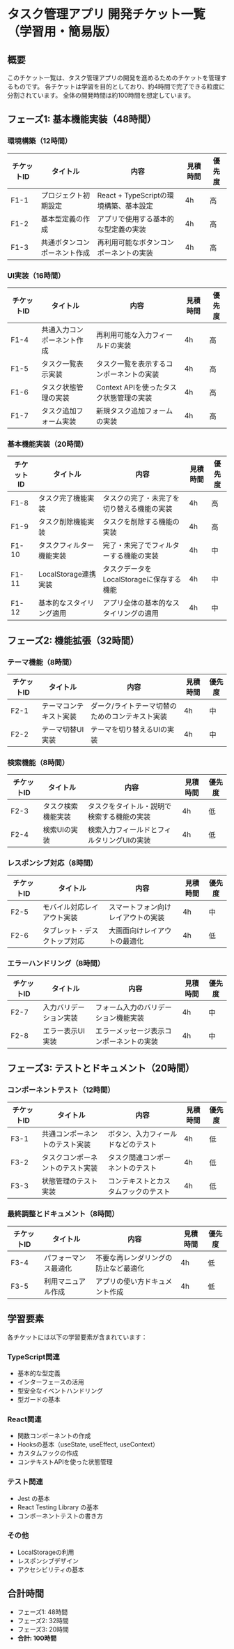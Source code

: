 # タスク管理アプリ 開発チケット一覧（学習用・簡易版）

## 概要

このチケット一覧は、タスク管理アプリの開発を進めるためのチケットを管理するものです。
各チケットは学習を目的としており、約4時間で完了できる粒度に分割されています。
全体の開発時間は約100時間を想定しています。

## フェーズ1: 基本機能実装（48時間）

### 環境構築（12時間）

| チケットID | タイトル | 内容 | 見積時間 | 優先度 |
|------------|----------|------|----------|--------|
| F1-1 | プロジェクト初期設定 | React + TypeScriptの環境構築、基本設定 | 4h | 高 |
| F1-2 | 基本型定義の作成 | アプリで使用する基本的な型定義の実装 | 4h | 高 |
| F1-3 | 共通ボタンコンポーネント作成 | 再利用可能なボタンコンポーネントの実装 | 4h | 高 |

### UI実装（16時間）

| チケットID | タイトル | 内容 | 見積時間 | 優先度 |
|------------|----------|------|----------|--------|
| F1-4 | 共通入力コンポーネント作成 | 再利用可能な入力フィールドの実装 | 4h | 高 |
| F1-5 | タスク一覧表示実装 | タスク一覧を表示するコンポーネントの実装 | 4h | 高 |
| F1-6 | タスク状態管理の実装 | Context APIを使ったタスク状態管理の実装 | 4h | 高 |
| F1-7 | タスク追加フォーム実装 | 新規タスク追加フォームの実装 | 4h | 高 |

### 基本機能実装（20時間）

| チケットID | タイトル | 内容 | 見積時間 | 優先度 |
|------------|----------|------|----------|--------|
| F1-8 | タスク完了機能実装 | タスクの完了・未完了を切り替える機能の実装 | 4h | 高 |
| F1-9 | タスク削除機能実装 | タスクを削除する機能の実装 | 4h | 高 |
| F1-10 | タスクフィルター機能実装 | 完了・未完了でフィルターする機能の実装 | 4h | 中 |
| F1-11 | LocalStorage連携実装 | タスクデータをLocalStorageに保存する機能 | 4h | 中 |
| F1-12 | 基本的なスタイリング適用 | アプリ全体の基本的なスタイリングの適用 | 4h | 中 |

## フェーズ2: 機能拡張（32時間）

### テーマ機能（8時間）

| チケットID | タイトル | 内容 | 見積時間 | 優先度 |
|------------|----------|------|----------|--------|
| F2-1 | テーマコンテキスト実装 | ダーク/ライトテーマ切替のためのコンテキスト実装 | 4h | 中 |
| F2-2 | テーマ切替UI実装 | テーマを切り替えるUIの実装 | 4h | 中 |

### 検索機能（8時間）

| チケットID | タイトル | 内容 | 見積時間 | 優先度 |
|------------|----------|------|----------|--------|
| F2-3 | タスク検索機能実装 | タスクをタイトル・説明で検索する機能の実装 | 4h | 低 |
| F2-4 | 検索UIの実装 | 検索入力フィールドとフィルタリングUIの実装 | 4h | 低 |

### レスポンシブ対応（8時間）

| チケットID | タイトル | 内容 | 見積時間 | 優先度 |
|------------|----------|------|----------|--------|
| F2-5 | モバイル対応レイアウト実装 | スマートフォン向けレイアウトの実装 | 4h | 中 |
| F2-6 | タブレット・デスクトップ対応 | 大画面向けレイアウトの最適化 | 4h | 低 |

### エラーハンドリング（8時間）

| チケットID | タイトル | 内容 | 見積時間 | 優先度 |
|------------|----------|------|----------|--------|
| F2-7 | 入力バリデーション実装 | フォーム入力のバリデーション機能実装 | 4h | 中 |
| F2-8 | エラー表示UI実装 | エラーメッセージ表示コンポーネントの実装 | 4h | 中 |

## フェーズ3: テストとドキュメント（20時間）

### コンポーネントテスト（12時間）

| チケットID | タイトル | 内容 | 見積時間 | 優先度 |
|------------|----------|------|----------|--------|
| F3-1 | 共通コンポーネントのテスト実装 | ボタン、入力フィールドなどのテスト | 4h | 低 |
| F3-2 | タスクコンポーネントのテスト実装 | タスク関連コンポーネントのテスト | 4h | 低 |
| F3-3 | 状態管理のテスト実装 | コンテキストとカスタムフックのテスト | 4h | 低 |

### 最終調整とドキュメント（8時間）

| チケットID | タイトル | 内容 | 見積時間 | 優先度 |
|------------|----------|------|----------|--------|
| F3-4 | パフォーマンス最適化 | 不要な再レンダリングの防止など最適化 | 4h | 低 |
| F3-5 | 利用マニュアル作成 | アプリの使い方ドキュメント作成 | 4h | 低 |

## 学習要素

各チケットには以下の学習要素が含まれています：

### TypeScript関連
- 基本的な型定義
- インターフェースの活用
- 型安全なイベントハンドリング
- 型ガードの基本

### React関連
- 関数コンポーネントの作成
- Hooksの基本（useState, useEffect, useContext）
- カスタムフックの作成
- コンテキストAPIを使った状態管理

### テスト関連
- Jest の基本
- React Testing Library の基本
- コンポーネントテストの書き方

### その他
- LocalStorageの利用
- レスポンシブデザイン
- アクセシビリティの基本

## 合計時間

- フェーズ1: 48時間
- フェーズ2: 32時間
- フェーズ3: 20時間
- **合計: 100時間** 